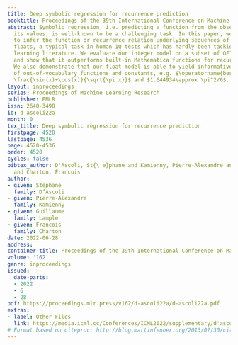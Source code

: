 ```yaml
---
title: Deep symbolic regression for recurrence prediction
booktitle: Proceedings of the 39th International Conference on Machine Learning
abstract: Symbolic regression, i.e. predicting a function from the observation of
  its values, is well-known to be a challenging task. In this paper, we train Transformers
  to infer the function or recurrence relation underlying sequences of integers or
  floats, a typical task in human IQ tests which has hardly been tackled in the machine
  learning literature. We evaluate our integer model on a subset of OEIS sequences,
  and show that it outperforms built-in Mathematica functions for recurrence prediction.
  We also demonstrate that our float model is able to yield informative approximations
  of out-of-vocabulary functions and constants, e.g. $\operatorname{bessel0}(x)\approx
  \frac{\sin(x)+\cos(x)}{\sqrt{\pi x}}$ and $1.644934\approx \pi^2/6$.
layout: inproceedings
series: Proceedings of Machine Learning Research
publisher: PMLR
issn: 2640-3498
id: d-ascoli22a
month: 0
tex_title: Deep symbolic regression for recurrence prediction
firstpage: 4520
lastpage: 4536
page: 4520-4536
order: 4520
cycles: false
bibtex_author: D'Ascoli, St{\'e}phane and Kamienny, Pierre-Alexandre and Lample, Guillaume
  and Charton, Francois
author:
- given: Stéphane
  family: D’Ascoli
- given: Pierre-Alexandre
  family: Kamienny
- given: Guillaume
  family: Lample
- given: Francois
  family: Charton
date: 2022-06-28
address:
container-title: Proceedings of the 39th International Conference on Machine Learning
volume: '162'
genre: inproceedings
issued:
  date-parts:
  - 2022
  - 6
  - 28
pdf: https://proceedings.mlr.press/v162/d-ascoli22a/d-ascoli22a.pdf
extras:
- label: Other Files
  link: https://media.icml.cc/Conferences/ICML2022/supplementary/d'ascoli22a-supp.zip
# Format based on citeproc: http://blog.martinfenner.org/2013/07/30/citeproc-yaml-for-bibliographies/
---
```

